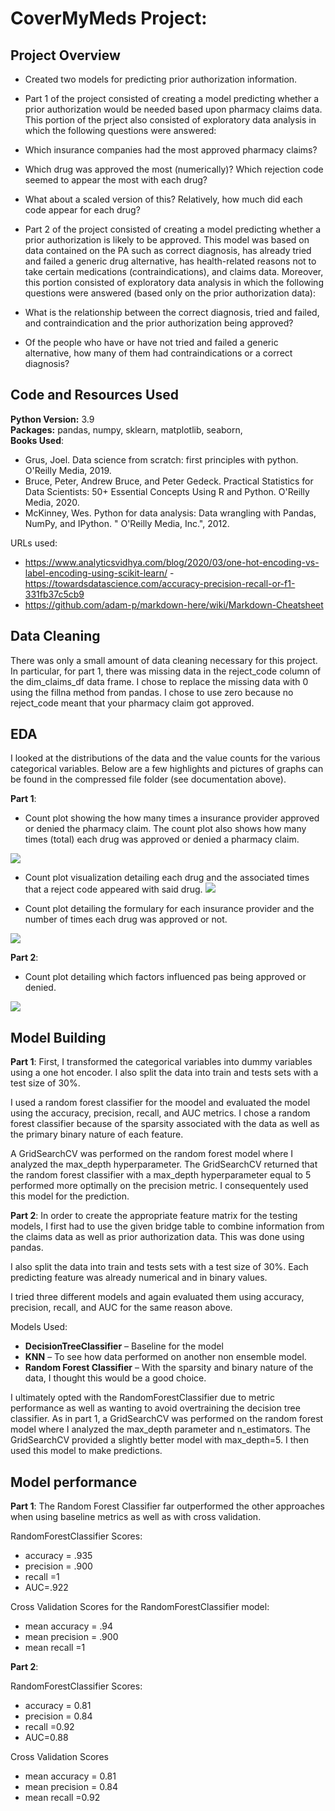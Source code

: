 # CoverMyMeds Project: 

## Project Overview 
* Created two models for predicting prior authorization information. 

* Part 1 of the project consisted of creating a model predicting whether a prior authorization would be needed based upon pharmacy claims data. This portion of the prject also consisted of exploratory data analysis in which the following questions were answered: 

* Which insurance companies had the most approved pharmacy claims? 
* Which drug was approved the most (numerically)? Which rejection code seemed to appear the most with each drug? 
* What about a scaled version of this? Relatively, how much did each code appear for each drug?

* Part 2 of the project consisted of creating a model predicting whether a prior authorization is likely to be approved. This model was based on data contained on the PA such as correct diagnosis, has already tried and failed a generic drug alternative, has health-related reasons not to take certain medications (contraindications), and claims data. Moreover, this portion consisted of exploratory data analysis in which the following questions were answered (based only on the prior authorization data): 

* What is the relationship between the correct diagnosis, tried and failed, and contraindication and the prior authorization being approved? 
* Of the people who have or have not tried and failed a generic alternative, how many of them had contraindications or a correct diagnosis? 


## Code and Resources Used 
**Python Version:** 3.9  
**Packages:** pandas, numpy, sklearn, matplotlib, seaborn,    
**Books Used**: 
- Grus, Joel. Data science from scratch: first principles with python. O'Reilly Media, 2019.
- Bruce, Peter, Andrew Bruce, and Peter Gedeck. Practical Statistics for Data Scientists: 50+ Essential Concepts Using R and Python. O'Reilly Media, 2020.
- McKinney, Wes. Python for data analysis: Data wrangling with Pandas, NumPy, and IPython. " O'Reilly Media, Inc.", 2012.

URLs used: 
- https://www.analyticsvidhya.com/blog/2020/03/one-hot-encoding-vs-label-encoding-using-scikit-learn/
-https://towardsdatascience.com/accuracy-precision-recall-or-f1-331fb37c5cb9
- https://github.com/adam-p/markdown-here/wiki/Markdown-Cheatsheet


## Data Cleaning
There was only a small amount of data cleaning necessary for this project. In particular, for part 1, there was missing data in the reject_code column of the dim_claims_df data frame. I chose to replace the missing data with 0 using the fillna method from pandas. I chose to use zero because no reject_code meant that your pharmacy claim got approved. 


## EDA
I looked at the distributions of the data and the value counts for the various categorical variables. Below are a few highlights and pictures of graphs can be found in the compressed file folder (see documentation above). 

**Part 1**:

* Count plot showing the how many times a insurance provider approved or denied the pharmacy claim. The count plot also shows how many times (total) each drug was approved or denied a pharmacy claim. 

![](bin_drug_reject_code.jpg)

* Count plot visualization detailing each drug and the associated times that a reject code appeared with said drug. 
![](reject_code_with_drug.jpg)

* Count plot detailing the formulary for each insurance provider and the number of times each drug was approved or not. 

![](formulary_for_payer.jpg)

**Part 2**: 
* Count plot detailing which factors influenced pas being approved or denied. 

![](factors_influence_pas.jpg)


## Model Building 

**Part 1**: 
First, I transformed the categorical variables into dummy variables using a one hot encoder. I also split the data into train and tests sets with a test size of 30%.   

I used a random forest classifier for the moodel and evaluated the model using the accuracy, precision, recall, and AUC metrics. I chose a random forest classifier because of the sparsity associated with the data as well as the primary binary nature of each feature. 

A GridSearchCV was performed on the random forest model where I analyzed the max_depth hyperparameter. The GridSearchCV returned that the random forest classifier with a max_depth hyperparameter equal to 5 performed more optimally on the precision metric. I consequentely used this model for the prediction. 

**Part 2**: 
In order to create the appropriate feature matrix for the testing models, I first had to use the given bridge table to combine information from the claims data as well as prior authorization data. This was done using pandas. 

I also split the data into train and tests sets with a test size of 30%. Each predicting feature was already numerical and in binary values. 

I tried three different models and again evaluated them using accuracy, precision, recall, and AUC for the same reason above. 

Models Used: 
*	**DecisionTreeClassifier** – Baseline for the model
*	**KNN** – To see how data performed on another non ensemble model. 
*	**Random Forest Classifier** – With the sparsity and binary nature of the data, I thought this would be a good choice. 

I ultimately opted with the RandomForestClassifier due to metric performance as well as wanting to avoid overtraining the decision tree classifier. As in part 1, a GridSearchCV was performed on the random forest model where I analyzed the max_depth parameter and n_estimators. The GridSearchCV provided a slightly better model with max_depth=5. I then used this model to make predictions. 

## Model performance

**Part 1**: 
The Random Forest Classifier far outperformed the other approaches when using baseline metrics as well as with cross validation. 

RandomForestClassifier Scores: 
*	accuracy = .935
*	precision = .900
*	recall =1
*	AUC=.922

Cross Validation Scores for the RandomForestClassifier model: 
*	mean accuracy = .94
*	mean precision = .900
*	mean recall =1

**Part 2**: 

RandomForestClassifier Scores: 
*	accuracy = 0.81
*	precision = 0.84
*	recall =0.92
*	AUC=0.88

Cross Validation Scores
*	mean accuracy = 0.81
*	mean precision = 0.84
*	mean recall =0.92




